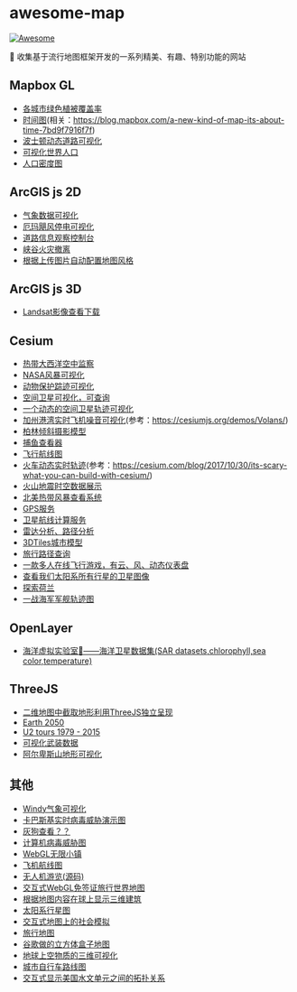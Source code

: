 ﻿# awesome-map
[![Awesome](https://cdn.rawgit.com/sindresorhus/awesome/d7305f38d29fed78fa85652e3a63e154dd8e8829/media/badge.svg)](https://awesome.re/)

🐧 收集基于流行地图框架开发的一系列精美、有趣、特别功能的网站

## Mapbox GL
- [各城市绿色植被覆盖率](http://senseable.mit.edu/treepedia/cities/cape%20town)
- [时间图](https://www.mapbox.com/labs/timemap/search/)(相关：https://blog.mapbox.com/a-new-kind-of-map-its-about-time-7bd9f7916f7f)
- [波士顿动态道路可视化](http://senseable.mit.edu/cityways/app/)
- [可视化世界人口](https://pudding.cool/2018/10/city_3d/)
- [人口密度图](https://agglomerations.org/data/moscow/density_map)


## ArcGIS js 2D
- [气象数据可视化](https://www.texmesonet.org/Viewer)
- [厄玛飓风停电可视化](https://www.arcgis.com/apps/webappviewer/index.html?id=b7a6e04730404c5bb87936c0d27e8e12&extent=-10197995.8148%2C2669139.6742%2C-8356169.1812%2C3801630.6853%2C102100&adumkts=branding&aduc=social&adum=external&aduSF=twitter&utm_source=social&aduca=PowerOutage_Dashboard&aduco=Hurricane_Irma&adut=09_13_17&aducp=smartcommunities&adupt=safe&adbsc=social_20170917_1802291&adbid=909458188059078656&adbpl=tw&adbpr=16132791)
- [道路信息观察控制台](http://survey123.maps.arcgis.com/apps/webappviewer/index.html?id=92d83c11b9fb4a57b226f28b1696a6fd)
- [峡谷火灾撤离](http://cityofcorona.maps.arcgis.com/apps/webappviewer/index.html?id=0b26bb0d01a249ba815a3fa0a072dac3)
- [根据上传图片自动配置地图风格](http://apps.esriuk.com/app/mapstyler/8/wmt/view/c512a92a28f94c76baccfa60410b05a3/index.html#)


## ArcGIS js 3D
- [Landsat影像查看下载](https://maps.esri.com/rc/landsat-viewer/index.html)


## Cesium
- [热带大西洋空中监察](http://tropicalatlantic.com/recon/recon.cgi?basin=al&mapping=cesium)
- [NASA风暴可视化](https://storm.pps.eosdis.nasa.gov/storm/cesium/STORMVG.html?fname=/gpmallversions//V04/2014/10/09/radar//2A.GPM.DPR.V6-20160118.20141009-S014528-E031758.003476.V04A.HDF5&start=27&height=2272498)
- [动物保护踪迹可视化](https://oregonhowl.org/?view=or7)
- [空间卫星可视化，可查询](http://apps.agi.com/SatelliteViewer/?Status=Operational)
- [一个动态的空间卫星轨迹可视化](http://comspoc.com/events/amc9/?platform=hootsuite)
- [加州港湾实时飞机噪音可视化](http://volans.airportnetwork.com/js3d/volanspublicsfo.html)(参考：https://cesiumjs.org/demos/Volans/)
- [柏林倾斜摄影模型](https://www.businesslocationcenter.de/wab/maps/main/?startingmap=cesium&lang=de&layerToActivate=plannings2010&cameraPosition=13.38178,52.52580,580.55025&groundPosition=13.36843,52.53012,33.97512&distance=1162.14&pitch=-28.06&heading=297.93&roll=359.81)
- [捕鱼查看器](https://solr.research.cs.dal.ca/fishingobserver/site/cesium)
- [飞行航线图](https://real.flightairmap.com/)
- [火车动态实时轨迹](http://earth.geoglyph.info/en/mt3d.html?tc=553PILATUS)(参考：https://cesium.com/blog/2017/10/30/its-scary-what-you-can-build-with-cesium/)
- [火山地震时空数据展示](http://volcano.si.axismaps.io/)
- [北美热带风暴查看系统](http://tropicalatlantic.com/recon/recon.cgi?basin=al&mapping=cesium)
- [GPS服务](https://saas.agi.com/analyticalServices/)
- [卫星航线计算服务](http://saas.agi.com/SatelliteServicesDemo/)
- [雷达分析、路径分析](https://saas.agi.com/CommServicesDemo/)
- [3DTiles城市模型](https://cesium.com/ion/viewer/77fc6454-30d6-43fa-aa25-d55d2d10f80f)
- [旅行路径查询](https://github.com/willgeary/Wayfinder3D)
- [一款多人在线飞行游戏，有云、风、动态仪表盘](http://www.geo-fs.com/geofs.php)
- [查看我们太阳系所有行星的卫星图像](http://134.158.75.177/viewer/Apps/PlanetaryCesiumViewer/)
- [探索荷兰](https://bieretiketten.nl/newmap/)
- [一战海军军舰轨迹图](https://www.journeyplotter.nl/wherewerethey.html)


## OpenLayer
- [海洋虚拟实验室🌊——海洋卫星数据集(SAR datasets,chlorophyll,sea color,temperature)](https://ovl.oceandatalab.com/?date=1520812800140&timespan=1d%3B1w&products=3857_SAR_roughness%2C3857_Sentinel-2_RGB%2C3857_REMSS_MWOI_SST_v05.0%2C3857_ODYSSEA_NWE_SST%2C3857_ODYSSEA_MED_SST%2C3857_ODYSSEA_SAF_SST%2C3857_ODYSSEA_BRA_SST%2C3857_GlobCurrent_L4_geostrophic_streamline%2C3857_GlobCurrent_L4_geostrophic_nrt_vectorfield%2C3857_AMSR_sea_ice_concentration&extent=-15028131.255%2C-7181411.6804492%2C15028131.255%2C7181411.6804492&opacity=80%2C100%2C70%2C100%2C100%2C100%2C100%2C60%2C60%2C100&stackLevel=100.01%2C95%2C30%2C50.03%2C50.04%2C50.05%2C50.06%2C120%2C120.01%2C50.15)


## ThreeJS
- [二维地图中截取地形利用ThreeJS独立呈现](https://w3reality.github.io/three-geo/examples/geo-viewer/io/index.html?lat=-33.95070791605607&lng=18.38218690012582#)
- [Earth 2050](https://2050.earth/)
- [U2 tours 1979 - 2015](http://u2allovertheworld.com/)
- [可视化武装数据](http://u2allovertheworld.com/)
- [阿尔卑斯山地形可视化](http://hanshack.com/alpen/)


## 其他
- [Windy气象可视化](https://www.windy.com/?24.480,118.082,5)
- [卡巴斯基实时病毒威胁演示图](https://cybermap.kaspersky.com/)
- [灰狗查看？？](http://potree.entwine.io/data/mn.html)
- [计算机病毒威胁图](https://www.fireeye.com/cyber-map/threat-map.html)
- [WebGL无限小镇](http://demos.littleworkshop.fr/infinitown)
- [飞机航线图](http://3d.luciad.com/)
- [无人机游览(源码)](https://lab.openbloc.fr/droneWorld/)
- [交互式WebGL免签证旅行世界地图](https://www.markuslerner.com/travelscope/)
- [根据地图内容在球上显示三维建筑](https://github.com/pissang/little-big-city)
- [太阳系行星图](https://github.com/syt123450/Three.js-Solar-Exploration)
- [交互式地图上的社会模拟](https://github.com/noncomputable/AgentMaps)
- [旅行地图](https://pl.airbnb.com/map)
- [谷歌做的立方体盒子地图](http://www.playmapscube.com/)
- [地球上空物质的三维可视化](http://stuffin.space/)
- [城市自行车路线图](https://tbaldw.in/citibike-trips/)
- [交互式显示美国水文单元之间的拓扑关系](https://github.com/embeepea/watersheds)
